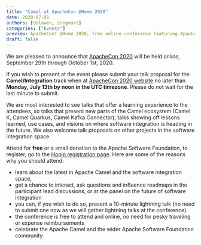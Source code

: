 ```yaml
---
title: "Camel at ApacheCon @Home 2020"
date: 2020-07-01
authors: [delawen, zregvart]
categories: ["Events"]
preview: ApacheConf @Home 2020, free online conference featuring Apache Camel and Software Integration track
draft: false
---
```



We are pleased to announce that [ApacheCon
2020](https://www.apachecon.com/acna2020/index.html) will be held *online*,
September 29th through October 1st, 2020.

If you wish to present at the event please submit your talk proposal for the
**Camel/Integration** track when at [ApacheCon 2020
website](https://www.apachecon.com/acna2020/cfp.html) no later than **Monday,
July 13th by noon in the UTC timezone**. Please do not wait for the last minute
to submit.

We are most interested to see talks that offer a learning experience to the
attendees, so talks that present new parts of the Camel ecosystem (Camel K,
Camel Quarkus, Camel Kafka Connector), talks showing off lessons learned, use
cases, and visions on where software integration is heading in the future. We
also welcome talk proposals on other projects in the software integration space.

Attend for **free** or a small donation to the Apache Software Foundation, to
register, go to the [Hopin registration
page](https://hopin.to/events/apachecon-home). Here are some of the reasons why
you should attend:

 * learn about the latest in Apache Camel and the software integration space,
 * get a chance to interact, ask questions and influence roadmaps in the
   participant lead discussions, or at the panel on the future of software
   integration
 * you can, if you wish to do so, present a 10-minute lightning talk (no need to
   submit one now as we will gather lightning talks at the conference)
 * the conference is free to attend and online, no need for pesky traveling or
   expense reimbursements
 * celebrate the Apache Camel and the wider Apache Software Foundation community

